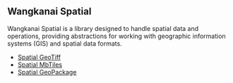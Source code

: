 ## Wangkanai Spatial

Wangkanai Spatial is a library designed to handle spatial data and operations,
providing abstractions for working with geographic information systems (GIS) and spatial data formats.

- [Spatial GeoTiff](src/GeoTiffs)
- [Spatial MbTiles](src/MbTiles)
- [Spatial GeoPackage](src/GeoPackages)
